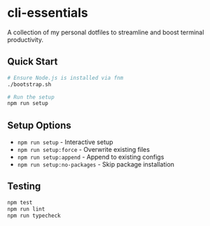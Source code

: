 # cli-essentials
A collection of my personal dotfiles to streamline and boost terminal productivity.

## Quick Start

```bash
# Ensure Node.js is installed via fnm
./bootstrap.sh

# Run the setup
npm run setup
```

## Setup Options

- `npm run setup` - Interactive setup
- `npm run setup:force` - Overwrite existing files
- `npm run setup:append` - Append to existing configs
- `npm run setup:no-packages` - Skip package installation

## Testing

```bash
npm test
npm run lint
npm run typecheck
```
